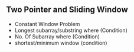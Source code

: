 ## Two Pointer and Sliding Window
- Constant Window Problem
- Longest subarray/substring where 
(Condition)
- No. Of Subarray where (Condition)
- shortest/minimum window (condition)